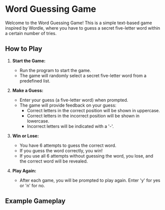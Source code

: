 # Word Guessing Game

Welcome to the Word Guessing Game! This is a simple text-based game inspired by Wordle, where you have to guess a secret five-letter word within a certain number of tries.

## How to Play

1. **Start the Game:**
   - Run the program to start the game.
   - The game will randomly select a secret five-letter word from a predefined list.

2. **Make a Guess:**
   - Enter your guess (a five-letter word) when prompted.
   - The game will provide feedback on your guess:
     - Correct letters in the correct position will be shown in uppercase.
     - Correct letters in the incorrect position will be shown in lowercase.
     - Incorrect letters will be indicated with a '-'.

3. **Win or Lose:**
   - You have 6 attempts to guess the correct word.
   - If you guess the word correctly, you win!
   - If you use all 6 attempts without guessing the word, you lose, and the correct word will be revealed.

4. **Play Again:**
   - After each game, you will be prompted to play again. Enter 'y' for yes or 'n' for no.

## Example Gameplay

